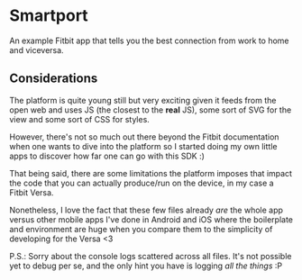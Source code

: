 # Smartport

An example Fitbit app that tells you the best connection from work to home and viceversa.

## Considerations

The platform is quite young still but very exciting given it feeds from the open web and uses JS (the closest to the **real** JS), some sort of SVG for the view and some sort of CSS for styles.

However, there's not so much out there beyond the Fitbit documentation when one wants to dive into the platform so I started doing my own little apps to discover how far one can go with this SDK :)

That being said, there are some limitations the platform imposes that impact the code that you can actually produce/run on the device, in my case a Fitbit Versa.

Nonetheless, I love the fact that these few files already _are_ the whole app versus other mobile apps I've done in Android and iOS where the boilerplate and environment are huge when you compare them to the simplicity of developing for the Versa <3

P.S.: Sorry about the console logs scattered across all files. It's not possible yet to debug per se, and the only hint you have is logging _all the things_ :P